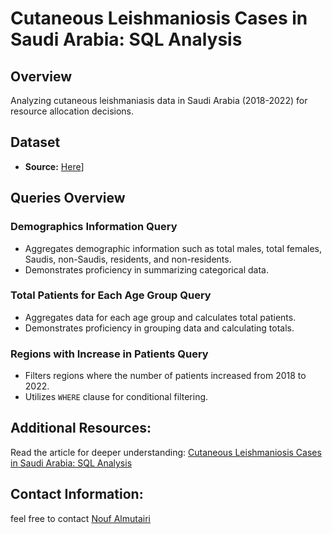 # Cutaneous Leishmaniosis Cases in Saudi Arabia: SQL Analysis

## Overview
Analyzing cutaneous leishmaniasis data in Saudi Arabia (2018-2022) for resource allocation decisions.

## Dataset
- **Source:** [Here](https://od.data.gov.sa/Data/ar/dataset/reported-cases-of-cutaneous-leishmaniasis-by-month-nationality-sex-residence-and-age-group-2018-2022)]


## Queries Overview


### Demographics Information Query
- Aggregates demographic information such as total males, total females, Saudis, non-Saudis, residents, and non-residents.
- Demonstrates proficiency in summarizing categorical data.

### Total Patients for Each Age Group Query
- Aggregates data for each age group and calculates total patients.
- Demonstrates proficiency in grouping data and calculating totals.

### Regions with Increase in Patients Query
- Filters regions where the number of patients increased from 2018 to 2022.
- Utilizes `WHERE` clause for conditional filtering.




## Additional Resources:
Read the article for deeper understanding: [Cutaneous Leishmaniosis Cases in Saudi Arabia: SQL Analysis](https://www.linkedin.com/in/nouf-almutairi-5671132a2/)

## Contact Information:
feel free to contact [Nouf Almutairi](https://www.linkedin.com/in/nouf-almutairi-5671132a2/)


